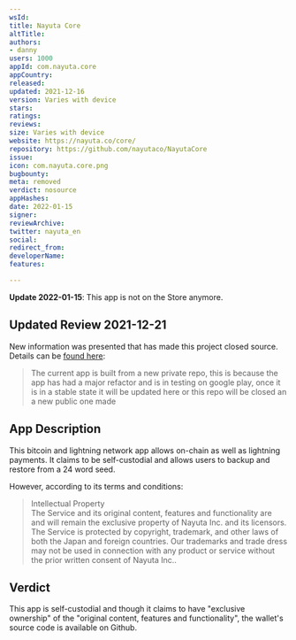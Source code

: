 ```yaml
---
wsId: 
title: Nayuta Core
altTitle: 
authors:
- danny
users: 1000
appId: com.nayuta.core
appCountry: 
released: 
updated: 2021-12-16
version: Varies with device
stars: 
ratings: 
reviews: 
size: Varies with device
website: https://nayuta.co/core/
repository: https://github.com/nayutaco/NayutaCore
issue: 
icon: com.nayuta.core.png
bugbounty: 
meta: removed
verdict: nosource
appHashes: 
date: 2022-01-15
signer: 
reviewArchive: 
twitter: nayuta_en
social: 
redirect_from: 
developerName: 
features: 

---
```


**Update 2022-01-15**: This app is not on the Store anymore.

## Updated Review 2021-12-21

New information was presented that has made this project closed source. Details can be [found here](https://github.com/nayutaco/NayutaCore/issues/3):

> The current app is built from a new private repo, this is because the app has had a major refactor and is in testing on google play, once it is in a stable state it will be updated here or this repo will be closed an a new public one made

## App Description

This bitcoin and lightning network app allows on-chain as well as lightning payments. It claims to be self-custodial and allows users to backup and restore from a 24 word seed.

However, according to its terms and conditions:

> Intellectual Property<br>
> The Service and its original content, features and functionality are and will remain the exclusive property of Nayuta Inc. and its licensors. The Service is protected by copyright, trademark, and other laws of both the Japan and foreign countries. Our trademarks and trade dress may not be used in connection with any product or service without the prior written consent of Nayuta Inc..

## Verdict

This app is self-custodial and though it claims to have "exclusive ownership" of the "original content, features and functionality", the wallet's source code is available on Github.



